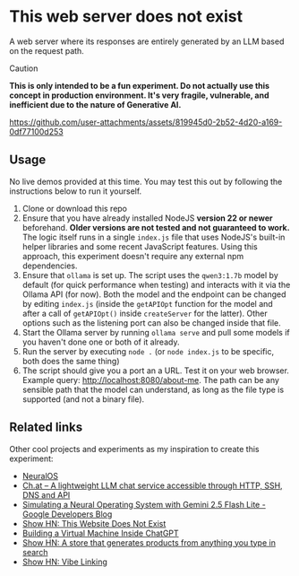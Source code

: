 # This web server does not exist

A web server where its responses are entirely generated by an LLM based on the request path.

> [!CAUTION]
> **This is only intended to be a fun experiment. Do not actually use this concept in production environment. It's very fragile, vulnerable, and inefficient due to the nature of Generative AI.**

https://github.com/user-attachments/assets/819945d0-2b52-4d20-a169-0df77100d253

## Usage

No live demos provided at this time. You may test this out by following the instructions below to run it yourself.

1. Clone or download this repo
2. Ensure that you have already installed NodeJS **version 22 or newer** beforehand. **Older versions are not tested and not guaranteed to work.** The logic itself runs in a single `index.js` file that uses NodeJS's built-in helper libraries and some recent JavaScript features. Using this approach, this experiment doesn't require any external npm dependencies.
3. Ensure that `ollama` is set up. The script uses the `qwen3:1.7b` model by default (for quick performance when testing) and interacts with it via the Ollama API (for now). Both the model and the endpoint can be changed by editing `index.js` (inside the `getAPIOpt` function for the model and after a call of `getAPIOpt()` inside `createServer` for the latter). Other options such as the listening port can also be changed inside that file.
4. Start the Ollama server by running `ollama serve` and pull some models if you haven't done one or both of it already.
5. Run the server by executing `node .` (or `node index.js` to be specific, both does the same thing)
6. The script should give you a port an a URL. Test it on your web browser. Example query: <http://localhost:8080/about-me>. The path can be any sensible path that the model can understand, as long as the file type is supported (and not a binary file).

## Related links

Other cool projects and experiments as my inspiration to create this experiment:

- [NeuralOS](https://news.ycombinator.com/item?id=44564531)
- [Ch.at – A lightweight LLM chat service accessible through HTTP, SSH, DNS and API](https://news.ycombinator.com/item?id=44849129)
- [Simulating a Neural Operating System with Gemini 2.5 Flash Lite - Google Developers Blog](https://developers.googleblog.com/en/simulating-a-neural-operating-system-with-gemini-2-5-flash-lite/)
- [Show HN: This Website Does Not Exist](https://news.ycombinator.com/item?id=44128441)
- [Building a Virtual Machine Inside ChatGPT](https://news.ycombinator.com/item?id=33847479)
- [Show HN: A store that generates products from anything you type in search](https://news.ycombinator.com/item?id=45231378)
- [Show HN: Vibe Linking](https://news.ycombinator.com/item?id=45362813)
